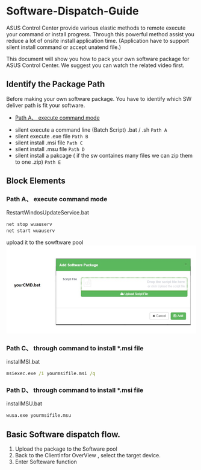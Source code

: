 # Software-Dispatch-Guide
ASUS Control Center provide various elastic methods to remote execute your command or install progress.
Through this powerful method assist you reduce a lot of onsite install application time.
(Application have to support silent install command or accept unatend file.)

This document will show you how to pack your own software package for ASUS Control Center.
We suggest you can watch the related video first.



## Identify the Package Path
Before making your own software package.
You have to identify which SW deliver path is fit your software.

* [Path A、 execute command mode](#Path-A)
- silent execute a command line (Batch Script) .bat / .sh `Path A`  
- silent execute .exe file `Path B`
- silent install .msi file `Path C`
- silent install .msu file `Path D`
- silent install a pakcage ( if the sw containes many files we can zip them to one .zip) `Path E`

## Block Elements
### Path A、 execute command mode

RestartWindosUpdateService.bat
```cmd
net stop wuauserv
net start wuauserv
```
upload it to the sowftware pool
 ![Alt text](resources/test.jpg?raw=true "Path A")

### Path C、 through command to install *.msi file
installMSI.bat
```cmd
msiexec.exe /i yourmsifile.msi /q
```

### Path D、 through command to install *.msi file
installMSU.bat
```cmd
wusa.exe yourmsifile.msu
```

## Basic Software dispatch flow.
1. Upload the package to the Software pool
2. Back to the ClientInfor OverView , select the target device.
3. Enter Softeware function 
